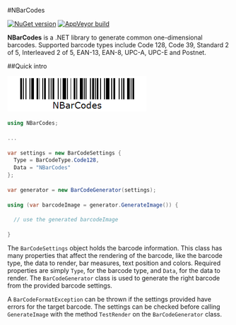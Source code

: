 #NBarCodes

[![NuGet version](http://img.shields.io/nuget/v/NBarCodes.svg)](https://www.nuget.org/packages/NBarCodes/)
[![AppVeyor build](https://img.shields.io/appveyor/ci/jordao76/nbarcodes.svg)](https://ci.appveyor.com/project/jordao76/nbarcodes)

**NBarCodes** is a .NET library to generate common one-dimensional barcodes. Supported barcode types include Code 128, Code 39, Standard 2 of 5, Interleaved 2 of 5, EAN-13, EAN-8, UPC-A, UPC-E and Postnet.

##Quick intro

![NBarCodes](NBarCodes.png)

```csharp
using NBarCodes;

...

var settings = new BarCodeSettings {
  Type = BarCodeType.Code128,
  Data = "NBarCodes"
};

var generator = new BarCodeGenerator(settings);

using (var barcodeImage = generator.GenerateImage()) {

  // use the generated barcodeImage

}
```

The `BarCodeSettings` object holds the barcode information. This class has many properties that affect the rendering of the barcode, like the barcode type, the data to render, bar measures, text position and colors. Required properties are simply `Type`, for the barcode type, and `Data`, for the data to render. The `BarCodeGenerator` class is used to generate the right barcode from the provided barcode settings.

A `BarCodeFormatException` can be thrown if the settings provided have errors for the target barcode. The settings can be checked before calling `GenerateImage` with the method `TestRender` on the `BarCodeGenerator` class.
